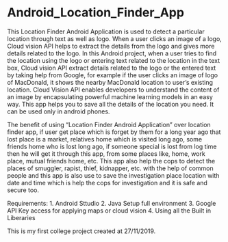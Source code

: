 # Android_Location_Finder_App
This Location Finder Android Application is used to detect a particular location through text as well as logo. When a user clicks an image of a logo, 
Cloud vision API helps to extract the details from the logo and gives more details related to the logo. In this Android project, when a user tries to find the location 
using the logo or entering text related to the location in the text box, Cloud vision API extract details related to the logo or the entered text by taking help from Google, 
for example if the user clicks an image of logo of MacDonald, it shows the nearby MacDonald location to user’s existing location. Cloud Vision API enables developers to 
understand the content of an image by encapsulating powerful machine learning models in an easy way. This app helps you to save all the details of the location you need. 
It can be used only in android phones.


The benefit of using “Location Finder Android Application” over location finder app, 
if user get place which is forget by them for a long year ago that lost place is a market, 
relatives home which is visited long ago, some friends home who is lost long ago, 
if someone special is lost from log time then he will get it through this app, 
from some places like, home, work place, mutual friends home, etc.
This app also help the cops to detect the places of smuggler, rapist, thief, kidnapper, etc. 
with the help of common people and this app is also use to save the investigation place location with date and 
time which is help the cops for investigation and it is safe and secure too.


Requirements:
    1. Android Sttudio
    2. Java Setup full environment
    3. Google API Key access for applying maps or cloud vision
    4. Using all the Built in Liberaries

This is my first college project created at 27/11/2019.
